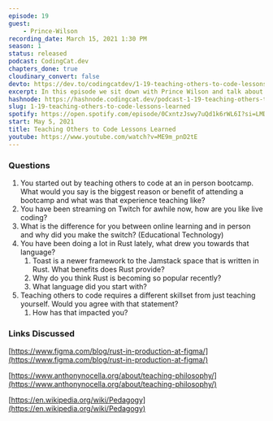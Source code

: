 ```yaml
---
episode: 19
guest: 
    - Prince-Wilson
recording_date: March 15, 2021 1:30 PM
season: 1
status: released
podcast: CodingCat.dev
chapters_done: true
cloudinary_convert: false
devto: https://dev.to/codingcatdev/1-19-teaching-others-to-code-lessons-learned-k82
excerpt: In this episode we sit down with Prince Wilson and talk about his experience teaching at an in person bootcamp.
hashnode: https://hashnode.codingcat.dev/podcast-1-19-teaching-others-to-code-lessons-learned
slug: 1-19-teaching-others-to-code-lessons-learned
spotify: https://open.spotify.com/episode/0CxntzJswy7uQd1k6rWL6I?si=LMDHjKe2QCiVagwa3rXqvQ
start: May 5, 2021
title: Teaching Others to Code Lessons Learned
youtube: https://www.youtube.com/watch?v=ME9m_pnD2tE
---
```

### Questions

1. You started out by teaching others to code at an in person bootcamp. What would you say is the biggest reason or benefit of attending a bootcamp and what was that experience teaching like?
2. You have been streaming on Twitch for awhile now, how are you like live coding?
3. What is the difference for you between online learning and in person and why did you make the switch? (Educational Technology)
4. You have been doing a lot in Rust lately, what drew you towards that language?
    1. Toast is a newer framework to the Jamstack space that is written in Rust. What benefits does Rust provide?
    2. Why do you think Rust is becoming so popular recently?
    3. What language did you start with?
5. Teaching others to code requires a different skillset from just teaching yourself. Would you agree with that statement?
    1. How has that impacted you?

### Links Discussed

[https://www.figma.com/blog/rust-in-production-at-figma/](https://www.figma.com/blog/rust-in-production-at-figma/) 

[https://www.anthonynocella.org/about/teaching-philosophy/](https://www.anthonynocella.org/about/teaching-philosophy/) 

[https://en.wikipedia.org/wiki/Pedagogy](https://en.wikipedia.org/wiki/Pedagogy)